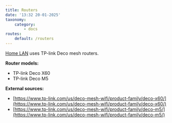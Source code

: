 ```yaml
---
title: Routers
date: '13:32 20-01-2025'
taxonomy:
    category:
        - docs
routes:
    default: /routers
---
```


[Home LAN](/lan) uses TP-link Deco mesh routers.

**Router models:**
* TP-link Deco X60
* TP-link Deco M5

**External sources:**
* [https://www.tp-link.com/us/deco-mesh-wifi/product-family/deco-x60/](https://www.tp-link.com/us/deco-mesh-wifi/product-family/deco-x60/)
* [https://www.tp-link.com/us/deco-mesh-wifi/product-family/deco-m5/](https://www.tp-link.com/us/deco-mesh-wifi/product-family/deco-m5/)